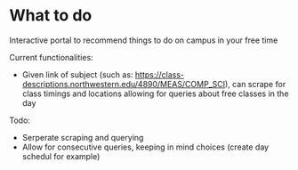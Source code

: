 # What to do
 Interactive portal to recommend things to do on campus in your free time

Current functionalities:
* Given link of subject (such as: https://class-descriptions.northwestern.edu/4890/MEAS/COMP_SCI), can scrape for class timings and locations allowing for queries about free classes in the day

Todo:
* Serperate scraping and querying
* Allow for consecutive queries, keeping in mind choices (create day schedul for example)